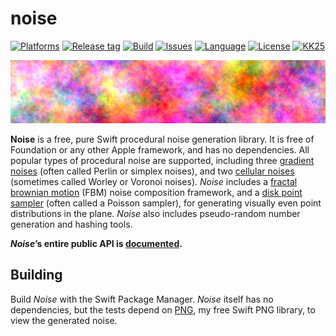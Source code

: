 # noise

[![Platforms](https://img.shields.io/badge/platform-any-lightgrey.svg)](https://swift.org/)
[![Release tag](https://img.shields.io/github/release/kelvin13/noise.svg)](https://github.com/kelvin13/noise/releases)
[![Build](https://travis-ci.org/kelvin13/noise.svg?branch=master)](https://travis-ci.org/kelvin13/noise)
[![Issues](https://img.shields.io/github/issues/kelvin13/noise.svg)](https://github.com/kelvin13/noise/issues?state=open)
[![Language](https://img.shields.io/badge/version-swift_4-ffa020.svg)](https://swift.org/)
[![License](https://img.shields.io/badge/license-GPL3-ff3079.svg)](https://github.com/kelvin13/noise/blob/master/COPYING)
[![KK25](https://img.shields.io/badge/karlie-kloss-e030ff.svg)](https://www.google.com/search?q=karlie+kloss)

![](doc/1.0.0/png/banner_FBM.png)

**Noise** is a free, pure Swift procedural noise generation library. It is free of Foundation or any other Apple framework, and has no dependencies. All popular types of procedural noise are supported, including three [gradient noises](https://en.wikipedia.org/wiki/Perlin_noise) (often called Perlin or simplex noises), and two [cellular noises](https://en.wikipedia.org/wiki/Worley_noise) (sometimes called Worley or Voronoi noises). *Noise* includes a [fractal brownian motion](https://thebookofshaders.com/13/) (FBM) noise composition framework, and a [disk point sampler](https://en.wikipedia.org/wiki/Supersampling#Poisson_disc) (often called a Poisson sampler), for generating visually even point distributions in the plane. *Noise* also includes pseudo-random number generation and hashing tools.

***Noise*’s entire public API is [documented](doc/1.0.0).**

## Building

Build *Noise* with the Swift Package Manager. *Noise* itself has no dependencies, but the tests depend on [PNG](https://github.com/kelvin13/png), my free Swift PNG library, to view the generated noise.
